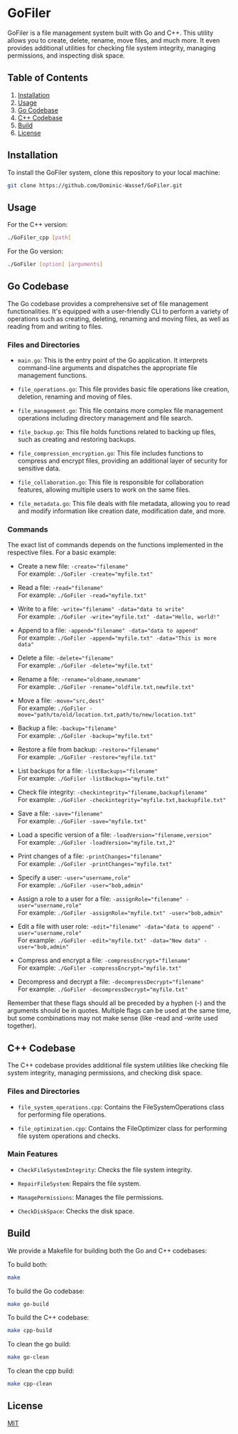 # GoFiler

GoFiler is a file management system built with Go and C++. This utility allows you to create, delete, rename, move files, and much more. It even provides additional utilities for checking file system integrity, managing permissions, and inspecting disk space.

## Table of Contents

1. [Installation](#installation)
2. [Usage](#usage)
3. [Go Codebase](#go-codebase)
4. [C++ Codebase](#c-codebase)
5. [Build](#build)
6. [License](#license)

## Installation

To install the GoFiler system, clone this repository to your local machine:

```bash
git clone https://github.com/Dominic-Wassef/GoFiler.git
```

## Usage
For the C++ version:
```bash
./GoFiler_cpp [path]
```

For the Go version:
```bash
./GoFiler [option] [arguments]
```

## Go Codebase

The Go codebase provides a comprehensive set of file management functionalities. It's equipped with a user-friendly CLI to perform a variety of operations such as creating, deleting, renaming and moving files, as well as reading from and writing to files.

### Files and Directories

- `main.go`: This is the entry point of the Go application. It interprets command-line arguments and dispatches the appropriate file management functions.

- `file_operations.go`: This file provides basic file operations like creation, deletion, renaming and moving of files.

- `file_management.go`: This file contains more complex file management operations including directory management and file search.

- `file_backup.go`: This file holds functions related to backing up files, such as creating and restoring backups.

- `file_compression_encryption.go`: This file includes functions to compress and encrypt files, providing an additional layer of security for sensitive data.

- `file_collaboration.go`: This file is responsible for collaboration features, allowing multiple users to work on the same files.

- `file_metadata.go`: This file deals with file metadata, allowing you to read and modify information like creation date, modification date, and more.

### Commands

The exact list of commands depends on the functions implemented in the respective files. For a basic example:

- Create a new file: `-create="filename"` <br />
For example: `./GoFiler -create="myfile.txt"`

- Read a file: `-read="filename"` <br />
For example: `./GoFiler -read="myfile.txt"`

- Write to a file: `-write="filename" -data="data to write"` <br />
For example: `./GoFiler -write="myfile.txt" -data="Hello, world!"`

- Append to a file: `-append="filename" -data="data to append"` <br />
For example: `./GoFiler -append="myfile.txt" -data="This is more data"`

- Delete a file: `-delete="filename"` <br />
For example: `./GoFiler -delete="myfile.txt"`

- Rename a file: `-rename="oldname,newname"` <br />
For example: `./GoFiler -rename="oldfile.txt,newfile.txt"`

- Move a file: `-move="src,dest"` <br />
For example: `./GoFiler -move="path/to/old/location.txt,path/to/new/location.txt"`

- Backup a file: `-backup="filename"` <br />
For example: `./GoFiler -backup="myfile.txt"`

- Restore a file from backup: `-restore="filename"` <br />
For example: `./GoFiler -restore="myfile.txt"`

- List backups for a file: `-listBackups="filename"` <br />
For example: `./GoFiler -listBackups="myfile.txt"`

- Check file integrity: `-checkintegrity="filename,backupfilename"` <br />
For example: `./GoFiler -checkintegrity="myfile.txt,backupfile.txt"`

- Save a file: `-save="filename"` <br />
For example: `./GoFiler -save="myfile.txt"`

- Load a specific version of a file: `-loadVersion="filename,version"` <br />
For example: `./GoFiler -loadVersion="myfile.txt,2"`

- Print changes of a file: `-printChanges="filename"` <br />
For example: `./GoFiler -printChanges="myfile.txt"`

- Specify a user: `-user="username,role"` <br />
For example: `./GoFiler -user="bob,admin"`

- Assign a role to a user for a file: `-assignRole="filename" -user="username,role"` <br />
For example: `./GoFiler -assignRole="myfile.txt" -user="bob,admin"`

- Edit a file with user role: `-edit="filename" -data="data to append" -user="username,role"` <br />
For example: `./GoFiler -edit="myfile.txt" -data="New data" -user="bob,admin"`

- Compress and encrypt a file: `-compressEncrypt="filename"` <br />
For example: `./GoFiler -compressEncrypt="myfile.txt"`

- Decompress and decrypt a file: `-decompressDecrypt="filename"` <br />
For example: `./GoFiler -decompressDecrypt="myfile.txt"` <br />

Remember that these flags should all be preceded by a hyphen (-) and the arguments should be in quotes. Multiple flags can be used at the same time, but some combinations may not make sense (like -read and -write used together).

## C++ Codebase
The C++ codebase provides additional file system utilities like checking file system integrity, managing permissions, and checking disk space.

### Files and Directories
- `file_system_operations.cpp`: Contains the FileSystemOperations class for performing file operations.

- `file_optimization.cpp`: Contains the FileOptimizer class for performing file system operations and checks.

### Main Features<br />
- `CheckFileSystemIntegrity`: Checks the file system integrity.

- `RepairFileSystem`: Repairs the file system.

- `ManagePermissions`: Manages the file permissions.

- `CheckDiskSpace`: Checks the disk space.

## Build
We provide a Makefile for building both the Go and C++ codebases:

To build both:
```bash
make
```

To build the Go codebase:
```bash
make go-build
```

To build the C++ codebase:
```bash
make cpp-build
```

To clean the go build:
```bash
make go-clean
```

To clean the cpp build:
```bash
make cpp-clean
```

## License
[MIT](https://choosealicense.com/licenses/mit/)
